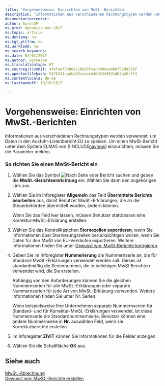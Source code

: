 ```yaml
---
title: 'Vorgehensweise: Einrichten von MwSt.-Berichten'
description: "Informationen aus verschiedenen Rechnungstypen werden verwendet, um Daten in den Ausfuhr-Listenbericht EU zu speisen. Um einen MwSt-Bericht unter dem System ELMA5 von [!INCLUDE[navnow](../../includes/navnow_md.md)] einzurichten, müssen Sie die Parameter melden."
documentationcenter: 
author: SorenGP
ms.prod: dynamics-nav-2017
ms.topic: article
ms.devlang: na
ms.tgt_pltfrm: na
ms.workload: na
ms.search.keywords: 
ms.date: 07/01/2017
ms.author: sgroespe
ms.translationtype: HT
ms.sourcegitcommit: 4fefaef7380ac10836fcac404eea006f55d8556f
ms.openlocfilehash: 9476231caebd23ccaa4e46d23d9831db2a26cff4
ms.contentlocale: de-de
ms.lasthandoff: 10/16/2017

---
```

# <a name="how-to-set-up-vat-reports"></a>Vorgehensweise: Einrichten von MwSt.-Berichten
Informationen aus verschiedenen Rechnungstypen werden verwendet, um Daten in den Ausfuhr-Listenbericht EU zu speisen. Um einen MwSt-Bericht unter dem System ELMA5 von [!INCLUDE[navnow](../../includes/navnow_md.md)] einzurichten, müssen Sie die Parameter melden.  
  
### <a name="to-set-up-a-vat-report"></a>So richten Sie einen MwSt-Bericht ein  
  
1.  Wählen Sie das Symbol ![Nach Seite oder Bericht suchen](media/ui-search/search_small.png "Nach Seite oder Bericht suchen") und geben die **MwSt.-Berichtseinrichtung** ein. Wählen Sie dann den zugehörigen Link aus.  
  
2.  Wählen Sie im Inforegister **Allgemein** das Feld **Übermittelte Berichte bearbeiten** aus, damit Benutzer MwSt.-Erklärungen, die an die Steuerbehörden übermittelt wurden, ändern können.  
  
     Wenn Sie das Feld leer lassen, müssen Benutzer stattdessen eine Korrektur-MwSt.-Erklärung erstellen.  
  
3.  Wählen Sie das Kontrollkästchen **Stornozeilen exportieren**, wenn Sie Informationen über Stornierungszeilen berücksichtigen wollen, wenn Sie Daten für den MwSt von EU-Verkäufen exportieren. Weitere Informationen finden Sie unter [Gewusst wie: MwSt-Berichte korrigieren](how-to-correct-vat-reports.md).  
  
4.  Geben Sie im Inforegister **Nummerierung** die Nummernserie an, die für Standard-MwSt.-Erklärungen verwendet werden soll. Dieses ist standardmäßig die Seriennummer, die in beliebigen MwSt Berichten verwendet wird, die Sie erstellen.  
  
     Abhängig von den Anforderungen können Sie die gleichen Nummernserien für alle MwSt.-Erklärungen oder separate Nummernserien für jede Art von MwSt.-Erklärung verwenden. Weitere Informationen finden Sie unter Nr. Serien.  
  
     Wenn beispielsweise Ihre Unternehmen separate Nummernserien für Standard- und für Korrektur-MwSt.-Erklärungen verwendet, ist diese Nummernserie die Standardnummernserie. Benutzer können eine andere Nummernserie in **Nr.** auswählen Feld, wenn sie Korrekturberichte erstellen.  
  
5.  Im Inforegister **ZIVIT** können Sie Informationen für die Felder anzeigen.  
  
6.  Wählen Sie die Schaltfläche **OK** aus.  
  
## <a name="see-also"></a>Siehe auch  
 [MwSt.-Abrechnung](vat-reporting.md)   
 [Gewusst wie: MwSt.-Berichte erstellen](how-to-create-vat-reports.md)
